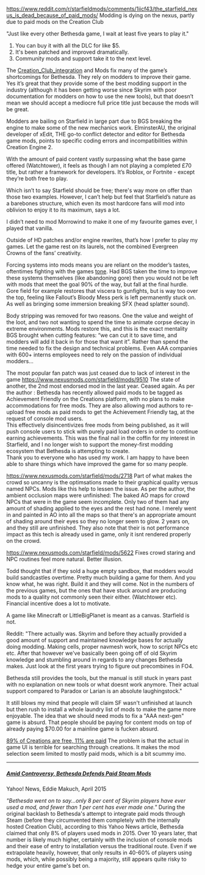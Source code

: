 https://www.reddit.com/r/starfieldmods/comments/1iicf43/the_starfield_nexus_is_dead_because_of_paid_mods/
Modding is dying on the nexus, partly due to paid mods on the Creation Club

"Just like every other Bethesda game, I wait at least five years to play it."
1. You can buy it with all the DLC for like $5. 
2. It's been patched and improved dramatically. 
3. Community mods and support take it to the next level.

The [Creation_Club_integration](Creation_Club_integration.md) and Mods fix many of the game’s shortcomings for Bethesda. They rely on modders to improve their game.
Yes it’s great that they provide some of the best modding support in the industry (although it has been getting worse since Skyrim with poor documentation for modders on how to use the new tools), but that doesn’t mean we should accept a mediocre full price title just because the mods will be great. 

Modders are bailing on Starfield in large part due to BGS breaking the engine to make some of the new mechanics work. ElminsterAU, the original developer of xEdit, THE go-to conflict detector and editor for Bethesda game mods, points to specific coding errors and incompatibilities within Creation Engine 2.

With the amount of paid content vastly surpassing what the base game offered (Watchtower), it feels as though I am not playing a completed £70 title, but rather a framework for developers. It’s Roblox, or Fortnite - except they’re both free to play.

Which isn’t to say Starfield should be free; there's way more on offer than those two examples. However, I can’t help but feel that Starfield’s nature as a barebones structure, which even its most hardcore fans will mod into oblivion to enjoy it to its maximum, says a lot.

I didn’t need to mod Morrowind to make it one of my favourite games ever, I played that vanilla. 

Outside of HD patches and/or engine rewrites, that’s how I prefer to play my games. Let the game rest on its laurels, not the combined Evergreen Crowns of the fans’ creativity.

Forcing systems into mods means you are reliant on the modder’s tastes, oftentimes fighting with the games [tone](Immersion.md). Had BGS taken the time to improve these systems themselves (like abandoning gore) then you would not be left with mods that meet the goal 90% of the way, but fall at the final hurdle. Gore field for example restores that viscera to gunfights, but is way too over the top, feeling like Fallout’s Bloody Mess perk is left permanently stuck on.
As well as bringing some immersion breaking SFX (head splatter sound).

Body stripping was removed for two reasons. One the value and weight of the loot, and two not wanting to spend the time to animate corpse decay in extreme environments. Mods restore this, and this is the exact mentality BGS brought when cutting features: “we can cut it to save time, and modders will add it back in for those that want it”. Rather than spend the time needed to fix the design and technical problems. Even AAA companies with 600+ interns employees need to rely on the passion of individual modders…

The most popular fan patch was just ceased due to lack of interest in the game
https://www.nexusmods.com/starfield/mods/9510
The state of another, the 2nd most endorsed mod in the last year. Ceased again.
As per the author : 
	Bethesda has recently allowed paid mods to be tagged as Achievement Friendly on the Creations platform, with no plans to make accommodations for free mods. They are also allowing mod authors to re-upload free mods as paid mods to get the Achievement Friendly tag, at the request of console mod users.  
	This effectively disincentivizes free mods from being published, as it will push console users to stick with purely paid load orders in order to continue earning achievements. This was the final nail in the coffin for my interest in Starfield, and I no longer wish to support the money-first modding ecosystem that Bethesda is attempting to create.  
	Thank you to everyone who has used my work. I am happy to have been able to share things which have improved the game for so many people.

https://www.nexusmods.com/starfield/mods/2718
Part of what makes the crowd so uncanny is the optimsations made to their graphical quality versus named NPCs. Mods like this help to lessen the issue.
As per the author, the ambient occlusion maps were unfinished: 
	The baked AO maps for crowd NPCs that were in the game seem incomplete. Only two of them had any amount of shading applied to the eyes and the rest had none. I merely went in and painted in AO into all the maps so that there's an appropriate amount of shading around their eyes so they no longer seem to glow.
2 years on, and they still are unfinished. They also note that their is not performance impact as this tech is already used in game, only it isnt rendered properly on the crowd.

https://www.nexusmods.com/starfield/mods/5622
Fixes crowd staring and NPC routines feel more natural. Better illusion.

Todd thought that if they sold a huge empty sandbox, that modders would build sandcastles overtime. Pretty much building a game for them.
And you know what, he was right. Build it and they will come. Not in the numbers of the previous games, but the ones that have stuck around are producing mods to a quality not commonly seen their either. (Watchtower etc). Financial incentive does a lot to motivate.

A game like Minecraft or LittleBigPlanet is meant as a canvas. Starfield is not.

Reddit: "There actually was. Skyrim and before they actually provided a good amount of support and maintained knowledge bases for actually doing modding. Making cells, proper navmesh work, how to script NPCs etc etc. After that however we've basically been going off of old Skyrim knowledge and stumbling around in regards to any changes Bethesda makes. Just look at the first years trying to figure out precombines in FO4.

Bethesda still provides the tools, but the manual is still stuck in years past with no explanation on new tools or what doesnt work anymore. Their actual support compared to Paradox or Larian is an absolute laughingstock."

It still blows my mind that people will claim SF wasn't unfinished at launch but then rush to install a whole laundry list of mods to make the game more enjoyable.
	The idea that we should need mods to fix a "AAA next-gen" game is absurd. That people should be paying for content mods on top of already paying $70.00 for a mainline game is fucken absurd.

[89% of Creations are free, 11% are paid](https://www.reddit.com/r/Starfield/comments/1kyfbnu/comment/muwwn8m/?context=3)
The problem is that the actual in game UI is terrible for searching through creations. It makes the mod selection seem limited to mostly paid mods, which is a bit scummy imo.

--- 
##### [Amid Controversy, Bethesda Defends Paid Steam Mods](https://www.yahoo.com/news/amid-controversy-bethesda-defends-paid-212200266.html?guccounter=1&guce_referrer=aHR0cHM6Ly93d3cuZ29vZ2xlLmNvbS8&guce_referrer_sig=AQAAABHuRRP3KQKwxbARFVLfoDqULH0x_WD0G1Fra40Q3loCq3l5LV40qnEykuKW-c9pIZCe6HXOHkv65dien1sxtnqfO_v5z4U-u2lFbNQ6-_hZfVrgNpvTqI8O1KwOOm3o-QgnRCsr_H-W_XuE5-QuCnt9ucdMd5b6fHO75ZgKggUD)
Yahoo! News, Eddie Makuch, April 2015

*"Bethesda went on to say...only 8 per cent of Skyrim players have ever used a mod, and fewer than 1 per cent has ever made one."*
	During the original backlash to Bethesda's attempt to integrate paid mods through Steam (before they circumvented them completely with the internally hosted Creation Club), according to this Yahoo News article, Bethesda claimed that only 8% of players used mods in 2015.
		Over 10 years later, that number is likely much higher, certainly with the inclusion of console mods and their ease of entry to installation versus the traditional route. 
			Even if we extrapolate heavily, however, that only results in 40-60% of players using mods, which, while possibly being a majority, still appears quite risky to hedge your entire game's bet on.